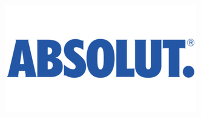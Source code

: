 <a><img src="https://raw.githubusercontent.com/MarvelousMartin/absolut-vodka-collection/master/assets/logo.png">
